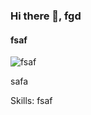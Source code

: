 ### Hi there 👋, fgd
#### fsaf
![fsaf](https://github.com/Ani-mo/Ani-mo/blob/main/ass/ss.gif)

safa

Skills: fsaf





